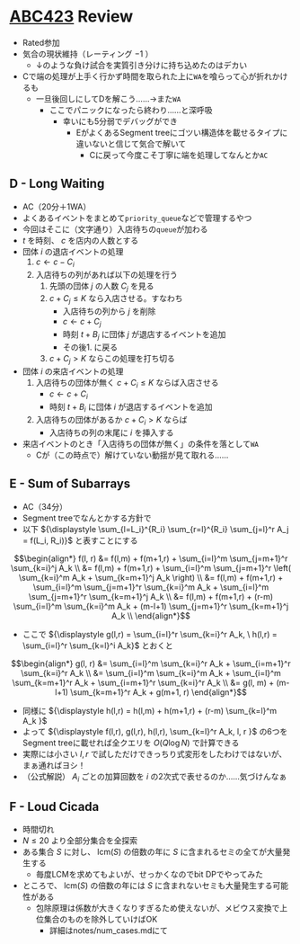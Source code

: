 # [ABC423](https://atcoder.jp/contests/abc423) Review
- Rated参加
- 気合の現状維持（レーティング $-1$ ）
  - ↓のような負け試合を実質引き分けに持ち込めたのはデカい
- Cで端の処理が上手く行かず時間を取られた上に`WA`を喰らって心が折れかけるも
  - 一旦後回しにしてDを解こう……→また`WA`
    - ここでパニックになったら終わり……と深呼吸
      - 幸いにも5分弱でデバッグができ
        - EがよくあるSegment treeにゴツい構造体を載せるタイプに違いないと信じて気合で解いて
          - Cに戻って今度こそ丁寧に端を処理してなんとか`AC`

## D - Long Waiting
- AC（20分＋1WA）
- よくあるイベントをまとめて`priority_queue`などで管理するやつ
- 今回はそこに（文字通り）入店待ちの`queue`が加わる
- $t$ を時刻、 $c$ を店内の人数とする
- 団体 $i$ の退店イベントの処理
    1. $c \gets c - C_i$
    1. 入店待ちの列があれば以下の処理を行う
       1. 先頭の団体 $j$ の人数 $C_j$ を見る
       1. $c + C_j \leq K$ なら入店させる。すなわち
           - 入店待ちの列から $j$ を削除
           - $c \gets c + C_j$
           - 時刻 $t + B_j$ に団体 $j$ が退店するイベントを追加
           - その後1. に戻る
       1. $c + C_j > K$ ならこの処理を打ち切る
- 団体 $i$ の来店イベントの処理
    1. 入店待ちの団体が無く $c + C_i \leq K$ ならば入店させる
        - $c \gets c + C_i$
        - 時刻 $t + B_i$ に団体 $i$ が退店するイベントを追加
    1. 入店待ちの団体があるか $c + C_i > K$ ならば
        - 入店待ちの列の末尾に $i$ を挿入する
- 来店イベントのとき「入店待ちの団体が無く」の条件を落として`WA`
  - Cが（この時点で）解けていない動揺が見て取れる……

## E - Sum of Subarrays
- AC（34分）
- Segment treeでなんとかする方針で
- 以下 ${\displaystyle \sum_{l=L_i}^{R_i} \sum_{r=l}^{R_i} \sum_{j=l}^r A_j = f(L_i, R_i)}$ と表すことにする

$$\begin{align*}
  f(l, r) &= f(l,m) + f(m+1,r) + \sum_{i=l}^m \sum_{j=m+1}^r \sum_{k=i}^j A_k \\
  &= f(l,m) + f(m+1,r) + \sum_{i=l}^m \sum_{j=m+1}^r \left( \sum_{k=i}^m A_k + \sum_{k=m+1}^j A_k \right) \\
  &= f(l,m) + f(m+1,r) + \sum_{i=l}^m \sum_{j=m+1}^r \sum_{k=i}^m A_k + \sum_{i=l}^m \sum_{j=m+1}^r \sum_{k=m+1}^j A_k \\
  &= f(l,m) + f(m+1,r) + (r-m) \sum_{i=l}^m \sum_{k=i}^m A_k + (m-l+1) \sum_{j=m+1}^r \sum_{k=m+1}^j A_k \\
\end{align*}$$

- ここで ${\displaystyle g(l,r) = \sum_{i=l}^r \sum_{k=i}^r A_k, \ h(l,r) = \sum_{i=l}^r \sum_{k=l}^i A_k}$ とおくと

$$\begin{align*}
  g(l, r) &= \sum_{i=l}^m \sum_{k=i}^r A_k + \sum_{i=m+1}^r \sum_{k=i}^r A_k \\
  &= \sum_{i=l}^m \sum_{k=i}^m A_k + \sum_{i=l}^m \sum_{k=m+1}^r A_k + \sum_{i=m+1}^r \sum_{k=i}^r A_k \\
  &= g(l, m) + (m-l+1) \sum_{k=m+1}^r A_k + g(m+1, r)
\end{align*}$$

- 同様に ${\displaystyle h(l,r) = h(l,m) + h(m+1,r) + (r-m) \sum_{k=l}^m A_k }$
- よって ${\displaystyle f(l,r), g(l,r), h(l,r), \sum_{k=l}^r A_k, l, r }$ の6つをSegment treeに載せれば全クエリを $O(Q \log N)$ で計算できる
- 実際には小さい $l, r$ で試しただけできっちり式変形をしたわけではないが、まぁ通ればヨシ！
- （公式解説） $A_i$ ごとの加算回数を $i$ の2次式で表せるのか……気づけんなぁ

## F - Loud Cicada
- 時間切れ
- $N \leq 20$ より全部分集合を全探索
- ある集合 $S$ に対し、 $\mathrm{lcm}(S)$ の倍数の年に $S$ に含まれるセミの全てが大量発生する
  - 毎度LCMを求めてもよいが、せっかくなのでbit DPでやってみた
- ところで、 $\mathrm{lcm}(S)$ の倍数の年には $S$ に含まれないセミも大量発生する可能性がある
  - 包除原理は係数が大きくなりすぎるため使えないが、メビウス変換で上位集合のものを除外していけばOK
    - 詳細はnotes/num_cases.mdにて
